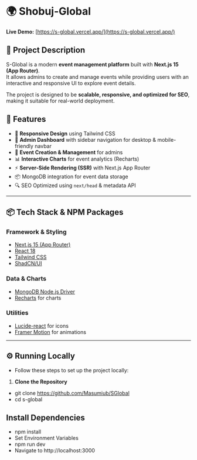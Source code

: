 # 🌍 Shobuj-Global 

**Live Demo:** [https://s-global.vercel.app/](https://s-global.vercel.app/)


## 📌 Project Description
S-Global is a modern **event management platform** built with **Next.js 15 (App Router)**.  
It allows admins to create and manage events while providing users with an interactive and responsive UI to explore event details.  

The project is designed to be **scalable, responsive, and optimized for SEO**, making it suitable for real-world deployment.



## 🚀 Features
- 🎨 **Responsive Design** using Tailwind CSS  
- 🔐 **Admin Dashboard** with sidebar navigation for desktop & mobile-friendly navbar  
- 📝 **Event Creation & Management** for admins  
- 📊 **Interactive Charts** for event analytics (Recharts)  
- ⚡ **Server-Side Rendering (SSR)** with Next.js App Router  
- 📦 MongoDB integration for event data storage  
- 🔍 SEO Optimized using `next/head` & metadata API  

---

## 📦 Tech Stack & NPM Packages
### Framework & Styling
- [Next.js 15 (App Router)](https://nextjs.org/)  
- [React 18](https://react.dev/)  
- [Tailwind CSS](https://tailwindcss.com/)  
- [ShadCN/UI](https://ui.shadcn.com/)  

### Data & Charts
- [MongoDB Node.js Driver](https://www.npmjs.com/package/mongodb)  
- [Recharts](https://recharts.org/) for charts  

### Utilities
- [Lucide-react](https://www.npmjs.com/package/lucide-react) for icons  
- [Framer Motion](https://www.framer.com/motion/) for animations  

---

## ⚙️ Running Locally
- Follow these steps to set up the project locally:

1. **Clone the Repository**
- git clone https://github.com/Masumiub/SGlobal
- cd s-global

## Install Dependencies
- npm install
- Set Environment Variables
- npm run dev
- Navigate to http://localhost:3000